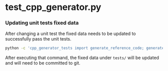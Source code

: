 # test_cpp_generator.py

### Updating unit tests fixed data
After changing a unit test the fixed data needs to be updated to successfully pass the unit tests.

```bash
python -c 'cpp_generator_tests import generate_reference_code; generate_reference_code()'
```

After executing that command, the fixed data under `tests/` will be updated and will need to be committed to git.

